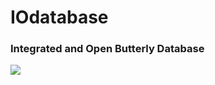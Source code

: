 # IOdatabase
### Integrated and Open Butterly Database
![](https://user-images.githubusercontent.com/68218234/148504188-56b10a18-785b-42f8-94a4-725a3f04692a.png)
